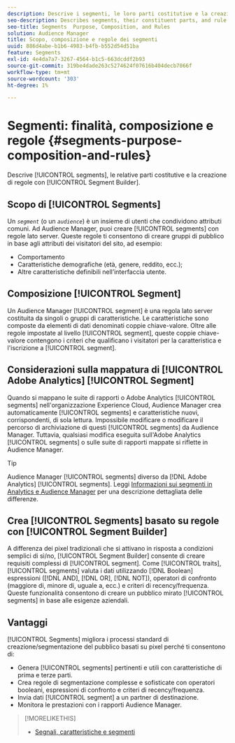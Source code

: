 ```yaml
---
description: Descrive i segmenti, le loro parti costitutive e la creazione di regole con Segment Builder.
seo-description: Describes segments, their constituent parts, and rule creation with Segment Builder.
seo-title: Segments  Purpose, Composition, and Rules
solution: Audience Manager
title: Scopo, composizione e regole dei segmenti
uuid: 886d4abe-b1b6-4983-b4fb-b552d54d51ba
feature: Segments
exl-id: 4e4da7a7-3267-4564-b1c5-663dcddf2b93
source-git-commit: 319be4dade263c5274624f07616b404decb7066f
workflow-type: tm+mt
source-wordcount: '303'
ht-degree: 1%

---
```


# Segmenti: finalità, composizione e regole {#segments-purpose-composition-and-rules}

Descrive [!UICONTROL segments], le relative parti costitutive e la creazione di regole con [!UICONTROL Segment Builder].

## Scopo di [!UICONTROL Segments]

Un *`segment`* (o un *`audience`*) è un insieme di utenti che condividono attributi comuni. Ad Audience Manager, puoi creare [!UICONTROL segments] con regole lato server. Queste regole ti consentono di creare gruppi di pubblico in base agli attributi dei visitatori del sito, ad esempio:

* Comportamento
* Caratteristiche demografiche (età, genere, reddito, ecc.);
* Altre caratteristiche definibili nell’interfaccia utente.

## Composizione [!UICONTROL Segment]

Un Audience Manager [!UICONTROL segment] è una regola lato server costituita da singoli o gruppi di caratteristiche. Le caratteristiche sono composte da elementi di dati denominati coppie chiave-valore. Oltre alle regole impostate al livello [!UICONTROL segment], queste coppie chiave-valore contengono i criteri che qualificano i visitatori per la caratteristica e l&#39;iscrizione a [!UICONTROL segment].

## Considerazioni sulla mappatura di [!UICONTROL Adobe Analytics] [!UICONTROL Segment]

Quando si mappano le suite di rapporti o Adobe Analytics [!UICONTROL segments] nell&#39;organizzazione Experience Cloud, Audience Manager crea automaticamente [!UICONTROL segments] e caratteristiche nuovi, corrispondenti, di sola lettura. Impossibile modificare o modificare il percorso di archiviazione di questi [!UICONTROL segments] da Audience Manager. Tuttavia, qualsiasi modifica eseguita sull&#39;Adobe Analytics [!UICONTROL segments] o sulle suite di rapporti mappate si riflette in Audience Manager.

>[!TIP]
>
>Audience Manager [!UICONTROL segments] diverso da [!DNL Adobe Analytics] [!UICONTROL segments]. Leggi [Informazioni sui segmenti in Analytics e Audience Manager](https://experienceleague.adobe.com/docs/analytics/integration/audience-analytics/audience-analytics-workflow/aam-analytics-segments.html?lang=it) per una descrizione dettagliata delle differenze.

## Crea [!UICONTROL Segments] basato su regole con [!UICONTROL Segment Builder]

A differenza dei pixel tradizionali che si attivano in risposta a condizioni semplici di sì/no, [!UICONTROL Segment Builder] consente di creare requisiti complessi di [!UICONTROL segment]. Come [!UICONTROL traits], [!UICONTROL segments] valuta i dati utilizzando [!DNL Boolean] espressioni ([!DNL AND], [!DNL OR], [!DNL NOT]), operatori di confronto (maggiore di, minore di, uguale a, ecc.) e criteri di recency/frequenza. Queste funzionalità consentono di creare un pubblico mirato [!UICONTROL segments] in base alle esigenze aziendali.

## Vantaggi

[!UICONTROL Segments] migliora i processi standard di creazione/segmentazione del pubblico basati su pixel perché ti consentono di:

* Genera [!UICONTROL segments] pertinenti e utili con caratteristiche di prima e terze parti.
* Crea regole di segmentazione complesse e sofisticate con operatori booleani, espressioni di confronto e criteri di recency/frequenza.
* Invia dati [!UICONTROL segment] a un partner di destinazione.
* Monitora le prestazioni con i rapporti Audience Manager.

>[!MORELIKETHIS]
>
>* [Segnali, caratteristiche e segmenti](../../reference/signal-trait-segment.md)

